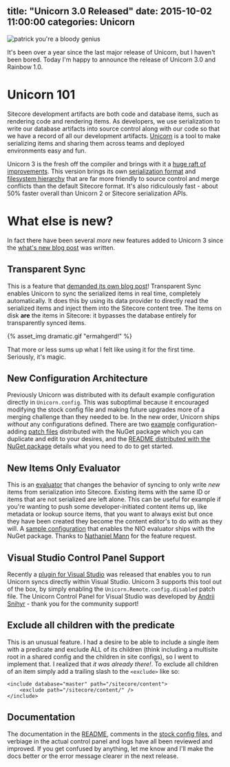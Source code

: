 title: "Unicorn 3.0 Released"
date: 2015-10-02 11:00:00
categories: Unicorn
---

![patrick you're a bloody genius](http://kamsar.net/index.php/2015/09/Unicorn-3-What-s-new/Unicorn_logo.png)

It's been over a year since the last major release of Unicorn, but I haven't been bored. Today I'm happy to announce the release of Unicorn 3.0 and Rainbow 1.0.

# Unicorn 101

Sitecore development artifacts are both code and database items, such as rendering code and rendering items. As developers, we use serialization to write our database artifacts into source control along with our code so that we have a record of all our development artifacts. [Unicorn](https://github.com/kamsar/Unicorn) is a tool to make serializing items and sharing them across teams and deployed environments easy and fun.

Unicorn 3 is the fresh off the compiler and brings with it a [huge raft of improvements](http://kamsar.net/index.php/2015/09/Unicorn-3-What-s-new/). This version brings its own [serialization format](http://kamsar.net/index.php/2015/07/Rethinking-the-Sitecore-Serialization-Format-Unicorn-3-Preview-part-1/) and [filesystem hierarchy](http://kamsar.net/index.php/2015/08/Reinventing-the-Serialization-File-System-Rainbow-Preview-Part-2/) that are far more friendly to source control and merge conflicts than the default Sitecore format. It's also ridiculously fast - about 50% faster overall than Unicorn 2 or Sitecore serialization APIs.

# What else is new?

In fact there have been several _more_ new features added to Unicorn 3 since the [what's new blog post](http://kamsar.net/index.php/2015/09/Unicorn-3-What-s-new/) was written.

## Transparent Sync
This is a feature that [demanded its own blog post]()! Transparent Sync enables Unicorn to sync the serialized items in real time, completely automatically. It does this by using its data provider to directly read the serialized items and inject them into the Sitecore content tree. The items on disk **are** the items in Sitecore: it bypasses the database entirely for transparently synced items.

{% asset_img dramatic.gif "ermahgerd!" %}

That more or less sums up what I felt like using it for the first time. Seriously, it's magic.

## New Configuration Architecture

Previously Unicorn was distributed with its default example configuration directly in `Unicorn.config`. This was suboptimal because it encouraged modifying the stock config file and making future upgrades more of a merging challenge than they needed to be. In the new order, Unicorn ships _without_ any configurations defined. There are two [example](https://github.com/kamsar/Unicorn/blob/master/src/Unicorn/Standard%20Config%20Files/Unicorn.Configs.Default.example) configuration-adding [patch files](https://github.com/kamsar/Unicorn/blob/master/src/Unicorn/Standard%20Config%20Files/Unicorn.Configs.NewItemsOnly.example) distributed with the NuGet package which you can duplicate and edit to your desires, and the [README distributed with the NuGet package](https://github.com/kamsar/Unicorn/blob/master/Build/Unicorn.nuget/readme.txt) details what you need to do to get started.

## New Items Only Evaluator

This is an [evaluator](https://github.com/kamsar/Unicorn#evaluator) that changes the behavior of syncing to only write _new_ items from serialization into Sitecore. Existing items with the same ID or items that are not serialized are left alone. This can be useful for example if you're wanting to push some developer-initiated content items up, like metadata or lookup source items, that you want to always exist but once they have been created they become the content editor's to do with as they will. A [sample configuration](https://github.com/kamsar/Unicorn/blob/master/src/Unicorn/Standard%20Config%20Files/Unicorn.Configs.NewItemsOnly.example) that enables the NIO evaluator ships with the NuGet package. Thanks to [Nathaniel Mann](https://twitter.com/cardinal252) for the feature request.

## Visual Studio Control Panel Support

Recently a [plugin for Visual Studio](https://visualstudiogallery.msdn.microsoft.com/64439022-f470-422a-b663-fbb89aaf6e86) was released that enables you to run Unicorn syncs directly within Visual Studio. Unicorn 3 supports this tool out of the box, by simply enabling the `Unicorn.Remote.config.disabled` patch file. The Unicorn Control Panel for Visual Studio was developed by [Andrii Snihyr](https://twitter.com/berserkerdotnet) - thank you for the community support!

## Exclude all children with the predicate

This is an unusual feature. I had a desire to be able to include a single item with a predicate and exclude ALL of its children (think including a multisite root in a shared config and the children in site configs), so I went to implement that. I realized that _it was already there!_. To exclude all children of an item simply add a trailing slash to the `<exclude>` like so:

	<include database="master" path="/sitecore/content">
		<exclude path="/sitecore/content/" />
	</include>

## Documentation

The documentation in the [README](https://github.com/kamsar/Unicorn/blob/master/README.md), comments in the [stock config files](https://github.com/kamsar/Unicorn/tree/master/src/Unicorn/Standard%20Config%20Files), and verbiage in the actual control panel and logs have all been reviewed and improved. If you get confused by anything, let me know and I'll make the docs better or the error message clearer in the next release.